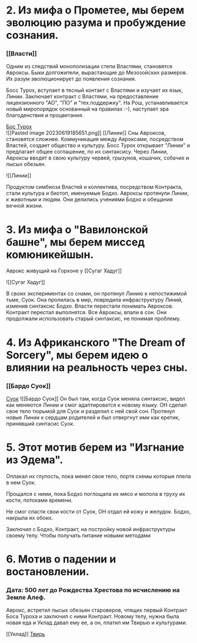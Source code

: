 # 2. Из мифа о Прометее, мы берем эволюцию разума и пробуждение сознания.

### [[Власти]]
Одним из следствий монополизации степи Властями, становятся Авроксы. Быки долгожители, вырастающие до Мезозойских размеров. Их разум эволюционирует до появления сознания. 

Босс Турох, вступает в тесный контакт с Властями и изучает их язык, Линии. Заключает контракт с Властями, на предоставление лицензионного "АО", "ПО" и "тех.поддержку". На Рош, устанавливается новый миропорядок основанный на правилах :-), наступает эра благоденствия и процветания.

[Бос Турох](https://pathologic.fandom.com/wiki/Bos_Turokh)  
![[Pasted image 20230619185651.png]]
[[Линии]]
Сны Авроксов, становятся сложнее. Коммуникация между Авроксами, посредством Властей, создает общество и культуру. Босс Турох открывает "Линии" и предлагает общее соглашение, по их синтаксису. Через Линии, Авроксы вводят в свою культуру червей, грызунов, кошачих, собачих и лысых обезьян.

![[Линии]]

Продуктом симбиоза Властей и коллектива, посредством Контракта, стали культура и биотоп, именуемые Бодхо. Авроксы протянули Линии, к животным и людям. Они делились учениями Бодхо и обещания вечной жизни.

# 3. Из мифа о "Вавилонской башне", мы берем миссед комюникейшын. 

Аврокс живущий на Горхоне у [[Сугаг Хадуг]] 

![[Сугаг Хадуг]]

В своих экспериментах со снами, он протянул Линию к непостижимой тьме, Суок. Она пролилась в мир, повредила инфраструктуру Линий, изменив синтаксис Бодхо. Власти перестали понимать Авроксов. Контракт перестал выполнятся. Все Авроксы, впали в сон. Они продолжали использовать старый синтаксис, не понимая проблему.

# 4. Из Африканского "The Dream of Sorcery", мы берем идею о влиянии на реальность через сны. 

### [[Бардо Суок]] 
[Суок](https://pathologic.fandom.com/wiki/Suok) ![[Бардо Суок]]
Он был там, когда Суок меняла синтаксис, видел как меняются Линии и смог адаптироватся к новому языку. ОН сделал свое тело тюрьмой для Суок и разделил с ней свой сон. Протянул новые Линии к сердцам родителей и был отвергнут ими как еретик, принявший синтасис Суок. 

# 5. Этот мотив берем из "Изгнание из Эдема".

Оплакал их глупость, пока менял свое тело, портя схемы которые плела в нем Суок. 

Прощался с ними, пока Бодхо поглощала их мясо и молола в труху их кости, потоками времени. 

Не смог спасти свои кости от Суок, ОН отдал ей кожу и желудок. Бодхо, накрыла их обоих.

Заключил с Бодхо, Контракт, на постройку новой инфраструктуры своему телу. Чтобы получать питание новыми методами

# 6. Мотив о падении и востановлении.

### Дата: 500 лет до Рождества Хрестова по исчислению на Земле Алеф.

Аврокс, встретил лысых обезьян староверов, чтящих первый Контракт Боса Туроха и заключил с ними Контракт. Новому телу, нужна была новая еда и Уклад давал ему ее, а он, платил им Твирью и культурами.

[[Уклад]]
[Твирь](https://pathologic.fandom.com/ru/wiki/%D0%A2%D1%80%D0%B0%D0%B2%D1%8B)
